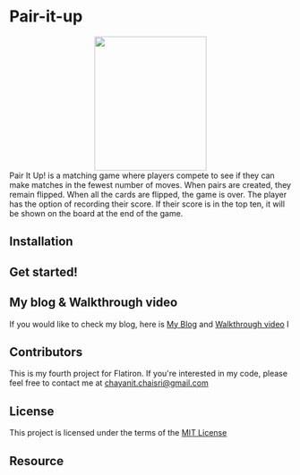 # Pair-it-up

<div align="center">
    <img src="/image/Pair-it-up.png" width="200px" height="240"></img> 
</div>
Pair It Up! is a matching game where players compete to see if they can make matches in the fewest number of moves. When pairs are created, they remain flipped. When all the cards are flipped, the game is over. The player has the option of recording their score. If their score is in the top ten, it will be shown on the board at the end of the game.
<!-- 
![Pair-it-up](https://user-images.githubusercontent.com/72841865/108645189-fe3cd400-747f-11eb-8002-e79eb9c92429.png) -->


## Installation

## Get started!


## My blog & Walkthrough video
If you would like to check my blog, here is [My Blog]() and [Walkthrough video]()
    I 
## Contributors 
This is my fourth project for Flatiron. If you're interested in my code, please feel free to contact me at [chayanit.chaisri@gmail.com](mailto:chayanit.chaisri@gmail.com)

## License

This project is licensed under the terms of the [MIT License](https://opensource.org/licenses/MIT)

## Resource


